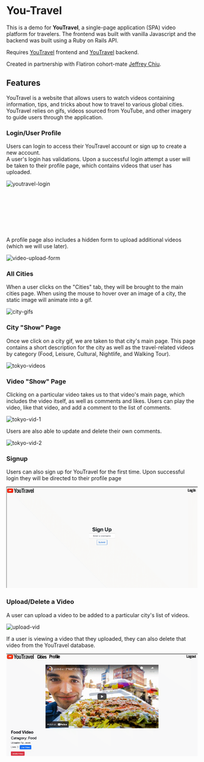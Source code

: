# You-Travel

This is a demo for **YouTravel**, a single-page application (SPA) video platform for travelers. The frontend was built with vanilla Javascript and the backend was built using a Ruby on Rails API.

Requires [YouTravel](https://github.com/jeffreyc86/phase3-travelproject-frontend) frontend and [YouTravel](https://github.com/jeffreyc86/phase3-travelproject-backend) backend.

Created in partnership with Flatiron cohort-mate [Jeffrey Chiu](https://github.com/jeffreyc86). 

## Features

YouTravel is a website that allows users to watch videos containing information, tips, and tricks about how to travel to various global cities. YouTravel relies on gifs, videos sourced from YouTube, and other imagery to guide users through the application. 

### Login/User Profile

Users can login to access their YouTravel account or sign up to create a new account.<br />
A user's login has validations. Upon a successful login attempt a user will be taken to their profile page, which contains videos that user has uploaded. 


![youtravel-login](gifs/yt-login.gif)

<br/><br/>
<br/><br/>
<br/><br/>

A profile page also includes a hidden form to upload additional videos (which we will use later).


![video-upload-form](gifs/yt-upload-form.gif)


### All Cities

When a user clicks on the "Cities" tab, they will be brought to the main cities page. When using the mouse to hover over an image of a city, the static image will animate into a gif.


![city-gifs](gifs/yt-city-gifs.gif)


### City "Show" Page

Once we click on a city gif, we are taken to that city's main page. This page contains a short description for the city as well as the travel-related videos by category (Food, Leisure, Cultural, Nightlife, and Walking Tour).


![tokyo-videos](gifs/tokyo.gif)


### Video "Show" Page

Clicking on a particular video takes us to that video's main page, which includes the video itself, as well as comments and likes. Users can play the video, like that video, and add a comment to the list of comments.


![tokyo-vid-1](gifs/tokyo-vid-1.gif)


Users are also able to update and delete their own comments. 


![tokyo-vid-2](gifs/tokyo-vid-2.gif)


### Signup

Users can also sign up for YouTravel for the first time. Upon successful login they will be directed to their profile page


![signup](gifs/signup.gif)


### Upload/Delete a Video

A user can upload a video to be added to a particular city's list of videos. 


![upload-vid](gifs/upload-vid.gif)


If a user is viewing a video that they uploaded, they can also delete that video from the YouTravel database.


![delete-vid](gifs/delete-vid.gif)
